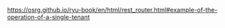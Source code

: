 https://osrg.github.io/ryu-book/en/html/rest_router.html#example-of-the-operation-of-a-single-tenant
